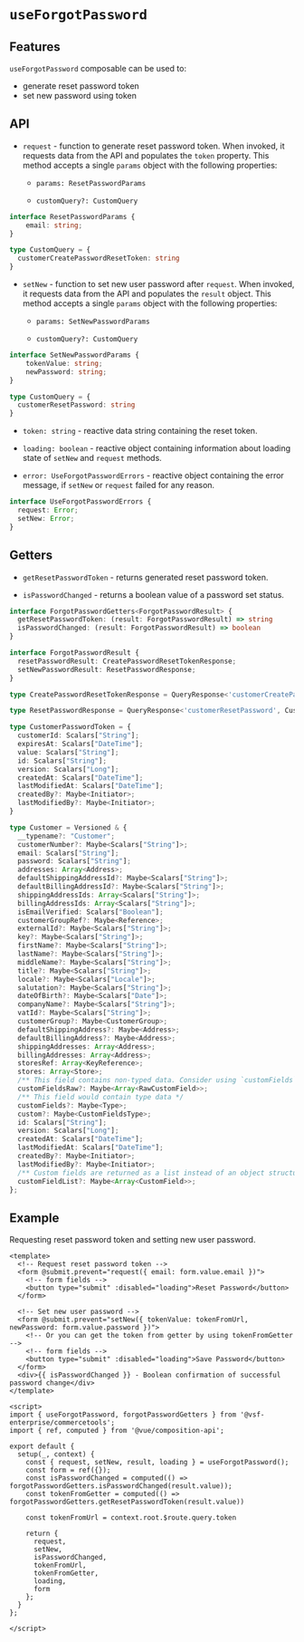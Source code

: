 # `useForgotPassword` <Badge text="Added in 1.3" type="info" />

## Features

`useForgotPassword` composable can be used to:

* generate reset password token
* set new password using token

## API

- `request` - function to generate reset password token. When invoked, it requests data from the API and populates the `token` property. This method accepts a single `params` object with the following properties:

  - `params: ResetPasswordParams`

  - `customQuery?: CustomQuery`

```typescript
interface ResetPasswordParams {
    email: string;
}

type CustomQuery = {
  customerCreatePasswordResetToken: string
}
```

- `setNew` - function to set new user password after `request`. When invoked, it requests data from the API and populates the `result` object. This method accepts a single `params` object with the following properties:

  - `params: SetNewPasswordParams`
  
  - `customQuery?: CustomQuery`

```typescript
interface SetNewPasswordParams {
    tokenValue: string;
    newPassword: string;
}

type CustomQuery = {
  customerResetPassword: string
}
```

- `token: string` - reactive data string containing the reset token.

- `loading: boolean` - reactive object containing information about loading state of `setNew` and `request` methods.

- `error: UseForgotPasswordErrors` - reactive object containing the error message, if `setNew` or `request` failed for any reason.

```ts
interface UseForgotPasswordErrors {
  request: Error;
  setNew: Error;
}
```

## Getters

- `getResetPasswordToken` - returns generated reset password token.

- `isPasswordChanged` - returns a boolean value of a password set status.

```ts
interface ForgotPasswordGetters<ForgotPasswordResult> {
  getResetPasswordToken: (result: ForgotPasswordResult) => string
  isPasswordChanged: (result: ForgotPasswordResult) => boolean
}

interface ForgotPasswordResult {
  resetPasswordResult: CreatePasswordResetTokenResponse;
  setNewPasswordResult: ResetPasswordResponse;
}

type CreatePasswordResetTokenResponse = QueryResponse<'customerCreatePasswordResetToken', CustomerPasswordToken>;

type ResetPasswordResponse = QueryResponse<'customerResetPassword', Customer>;

type CustomerPasswordToken = {
  customerId: Scalars["String"];
  expiresAt: Scalars["DateTime"];
  value: Scalars["String"];
  id: Scalars["String"];
  version: Scalars["Long"];
  createdAt: Scalars["DateTime"];
  lastModifiedAt: Scalars["DateTime"];
  createdBy?: Maybe<Initiator>;
  lastModifiedBy?: Maybe<Initiator>;
}

type Customer = Versioned & {
  __typename?: "Customer";
  customerNumber?: Maybe<Scalars["String"]>;
  email: Scalars["String"];
  password: Scalars["String"];
  addresses: Array<Address>;
  defaultShippingAddressId?: Maybe<Scalars["String"]>;
  defaultBillingAddressId?: Maybe<Scalars["String"]>;
  shippingAddressIds: Array<Scalars["String"]>;
  billingAddressIds: Array<Scalars["String"]>;
  isEmailVerified: Scalars["Boolean"];
  customerGroupRef?: Maybe<Reference>;
  externalId?: Maybe<Scalars["String"]>;
  key?: Maybe<Scalars["String"]>;
  firstName?: Maybe<Scalars["String"]>;
  lastName?: Maybe<Scalars["String"]>;
  middleName?: Maybe<Scalars["String"]>;
  title?: Maybe<Scalars["String"]>;
  locale?: Maybe<Scalars["Locale"]>;
  salutation?: Maybe<Scalars["String"]>;
  dateOfBirth?: Maybe<Scalars["Date"]>;
  companyName?: Maybe<Scalars["String"]>;
  vatId?: Maybe<Scalars["String"]>;
  customerGroup?: Maybe<CustomerGroup>;
  defaultShippingAddress?: Maybe<Address>;
  defaultBillingAddress?: Maybe<Address>;
  shippingAddresses: Array<Address>;
  billingAddresses: Array<Address>;
  storesRef: Array<KeyReference>;
  stores: Array<Store>;
  /** This field contains non-typed data. Consider using `customFields` as a typed alternative. */
  customFieldsRaw?: Maybe<Array<RawCustomField>>;
  /** This field would contain type data */
  customFields?: Maybe<Type>;
  custom?: Maybe<CustomFieldsType>;
  id: Scalars["String"];
  version: Scalars["Long"];
  createdAt: Scalars["DateTime"];
  lastModifiedAt: Scalars["DateTime"];
  createdBy?: Maybe<Initiator>;
  lastModifiedBy?: Maybe<Initiator>;
  /** Custom fields are returned as a list instead of an object structure. */
  customFieldList?: Maybe<Array<CustomField>>;
};
```

## Example

Requesting reset password token and setting new user password.

```vue
<template>
  <!-- Request reset password token -->
  <form @submit.prevent="request({ email: form.value.email })">
    <!-- form fields -->
    <button type="submit" :disabled="loading">Reset Password</button>
  </form>

  <!-- Set new user password -->
  <form @submit.prevent="setNew({ tokenValue: tokenFromUrl, newPassword: form.value.password })">
    <!-- Or you can get the token from getter by using tokenFromGetter -->
    <!-- form fields -->
    <button type="submit" :disabled="loading">Save Password</button>
  </form>
  <div>{{ isPasswordChanged }} - Boolean confirmation of successful password change</div>
</template>

<script>
import { useForgotPassword, forgotPasswordGetters } from '@vsf-enterprise/commercetools';
import { ref, computed } from '@vue/composition-api';

export default {
  setup(_, context) {
    const { request, setNew, result, loading } = useForgotPassword();
    const form = ref({});
    const isPasswordChanged = computed(() => forgotPasswordGetters.isPasswordChanged(result.value));
    const tokenFromGetter = computed(() => forgotPasswordGetters.getResetPasswordToken(result.value))

    const tokenFromUrl = context.root.$route.query.token

    return {
      request,
      setNew,
      isPasswordChanged,
      tokenFromUrl,
      tokenFromGetter,
      loading,
      form
    };
  }
};

</script>
```
